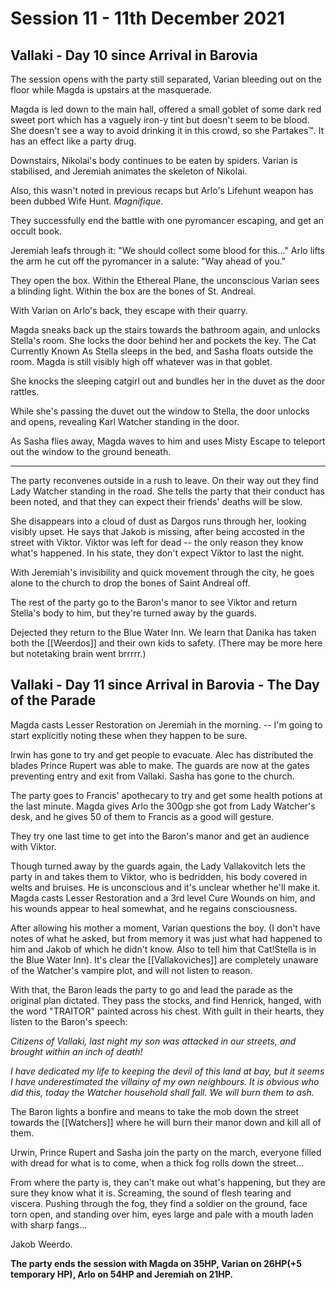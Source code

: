 # Session 11 - 11th December 2021

## Vallaki - Day 10 since Arrival in Barovia

The session opens with the party still separated, Varian bleeding out on the floor while Magda is upstairs at the masquerade.

Magda is led down to the main hall, offered a small goblet of some dark red sweet port which has a vaguely iron-y tint but doesn't seem to be blood. She doesn't see a way to avoid drinking it in this crowd, so she Partakes™️. It has an effect like a party drug.

Downstairs, Nikolai's body continues to be eaten by spiders. Varian is stabilised, and Jeremiah animates the skeleton of Nikolai.

Also, this wasn't noted in previous recaps but Arlo's Lifehunt weapon has been dubbed Wife Hunt. *Magnifique.*

They successfully end the battle with one pyromancer escaping, and get an occult book.

Jeremiah leafs through it: "We should collect some blood for this..."
Arlo lifts the arm he cut off the pyromancer in a salute: "Way ahead of you."

They open the box. Within the Ethereal Plane, the unconscious Varian sees a blinding light. Within the box are the bones of St. Andreal.

With Varian on Arlo's back, they escape with their quarry.

Magda sneaks back up the stairs towards the bathroom again, and unlocks Stella's room. She locks the door behind her and pockets the key. The Cat Currently Known As Stella sleeps in the bed, and Sasha floats outside the room. Magda is still visibly high off whatever was in that goblet.

She knocks the sleeping catgirl out and bundles her in the duvet as the door rattles.

While she's passing the duvet out the window to Stella, the door unlocks and opens, revealing Karl Watcher standing in the door.

As Sasha flies away, Magda waves to him and uses Misty Escape to teleport out the window to the ground beneath.

___

The party reconvenes outside in a rush to leave. On their way out they find Lady Watcher standing in the road. She tells the party that their conduct has been noted, and that they can expect their friends' deaths will be slow.

She disappears into a cloud of dust as Dargos runs through her, looking visibly upset. He says that Jakob is missing, after being accosted in the street with Viktor. Viktor was left for dead -- the only reason they know what's happened. In his state, they don't expect Viktor to last the night.

With Jeremiah's invisibility and quick movement through the city, he goes alone to the church to drop the bones of Saint Andreal off.

The rest of the party go to the Baron's manor to see Viktor and return Stella's body to him, but they're turned away by the guards. 

Dejected they return to the Blue Water Inn. We learn that Danika has taken both the [[Weerdos]] and their own kids to safety. (There may be more here but notetaking brain went brrrrr.) 

## Vallaki - Day 11 since Arrival in Barovia - The Day of the Parade

Magda casts Lesser Restoration on Jeremiah in the morning. -- I'm going to start explicitly noting these when they happen to be sure.

Irwin has gone to try and get people to evacuate. Alec has distributed the blades Prince Rupert was able to make. The guards are now at the gates preventing entry and exit from Vallaki. Sasha has gone to the church.

The party goes to Francis' apothecary to try and get some health potions at the last minute. Magda gives Arlo the 300gp she got from Lady Watcher's desk, and he gives 50 of them to Francis as a good will gesture.

They try one last time to get into the Baron's manor and get an audience with Viktor.

Though turned away by the guards again, the Lady Vallakovitch lets the party in and takes them to Viktor, who is bedridden, his body covered in welts and bruises. He is unconscious and it's unclear whether he'll make it. Magda casts Lesser Restoration and a 3rd level Cure Wounds on him, and his wounds appear to heal somewhat, and he regains consciousness.

After allowing his mother a moment, Varian questions the boy. (I don't have notes of what he asked, but from memory it was just what had happened to him and Jakob of which he didn't know. Also to tell him that Cat!Stella is in the Blue Water Inn). It's clear the [[Vallakoviches]] are completely unaware of the Watcher's vampire plot, and will not listen to reason.

With that, the Baron leads the party to go and lead the parade as the original plan dictated. They pass the stocks, and find Henrick, hanged, with the word "TRAITOR" painted across his chest. With guilt in their hearts, they listen to the Baron's speech:

*Citizens of Vallaki, last night my son was attacked in our streets, and brought within an inch of death!*

*I have dedicated my life to keeping the devil of this land at bay, but it seems I have underestimated the villainy of my own neighbours. It is obvious who did this, today the Watcher household shall fall. We will burn them to ash.*

The Baron lights a bonfire and means to take the mob down the street towards the [[Watchers]] where he will burn their manor down and kill all of them.

Urwin, Prince Rupert and Sasha join the party on the march, everyone filled with dread for what is to come, when a thick fog rolls down the street...

From where the party is, they can't make out what's happening, but they are sure they know what it is. Screaming, the sound of flesh tearing and viscera. Pushing through the fog, they find a soldier on the ground, face torn open, and standing over him, eyes large and pale with a mouth laden with sharp fangs...

Jakob Weerdo.

**The party ends the session with Magda on 35HP, Varian on 26HP(+5 temporary HP), Arlo on 54HP and Jeremiah on 21HP.**